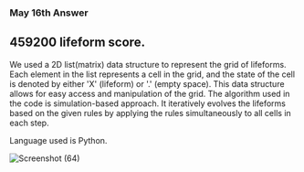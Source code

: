 ### May 16th Answer

## 459200 lifeform score.

We used a 2D list(matrix) data structure to represent the grid of lifeforms. Each element in the list represents a cell in the grid, and the state of the cell is denoted by either 'X' (lifeform) or '.' (empty space). This data structure allows for easy access and manipulation of the grid.
The algorithm used in the code is simulation-based approach. It iteratively evolves the lifeforms based on the given rules by applying the rules simultaneously to all cells in each step. 

Language used is Python.

![Screenshot (64)](https://github.com/Charlo-tech/May-DSA-AH/assets/57678615/e94cc82f-b3c3-4b3b-9d72-ca143755eca1)
